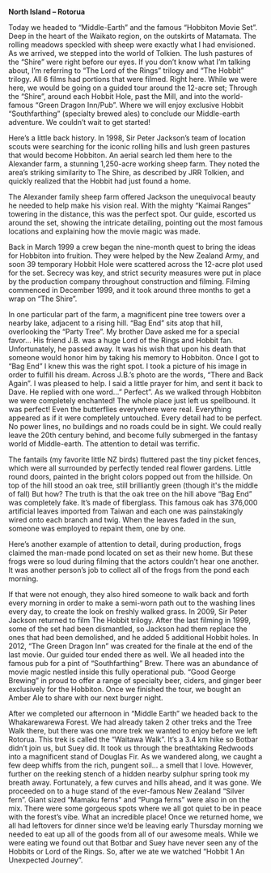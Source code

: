 **North Island – Rotorua**

Today we headed to “Middle-Earth” and the famous “Hobbiton Movie Set”.
Deep in the heart of the Waikato region, on the outskirts of Matamata. The
rolling meadows speckled with sheep were exactly what I had envisioned. As
we arrived, we stepped into the world of Tolkien. The lush pastures of the “Shire”
were right before our eyes. If you don’t know what I’m talking about, I’m
referring to “The Lord of the Rings” trilogy and “The Hobbit” trilogy. All 6 films
had portions that were filmed. Right here. While we were here, we would be
going on a guided tour around the 12-acre set; Through the “Shire”, around
each Hobbit Hole, past the Mill, and into the world-famous “Green Dragon
Inn/Pub”. Where we will enjoy exclusive Hobbit “Southfarthing” (specialty
brewed ales) to conclude our Middle-earth adventure. We couldn’t wait to
get started!

Here’s a little back history. In 1998, Sir Peter Jackson’s team of location scouts
were searching for the iconic rolling hills and lush green pastures that would
become Hobbiton. An aerial search led them here to the Alexander farm, a
stunning 1,250-acre working sheep farm. They noted the area’s striking similarity
to The Shire, as described by JRR Tolkien, and quickly realized that the Hobbit
had just found a home.

The Alexander family sheep farm offered Jackson the unequivocal beauty he
needed to help make his vision real. With the mighty “Kaimai Ranges” towering
in the distance, this was the perfect spot. Our guide, escorted us around the
set, showing the intricate detailing, pointing out the most famous locations and
explaining how the movie magic was made.

Back in March 1999 a crew began the nine-month quest to bring the ideas for
Hobbiton into fruition. They were helped by the New Zealand Army, and soon
39 temporary Hobbit Hole were scattered across the 12-acre plot used for the
set. Secrecy was key, and strict security measures were put in place by the
production company throughout construction and filming. Filming
commenced in December 1999, and it took around three months to get a wrap
on “The Shire”.

In one particular part of the farm, a magnificent pine tree towers over a nearby
lake, adjacent to a rising hill. “Bag End” sits atop that hill, overlooking the “Party
Tree”. My brother Dave asked me for a special favor… His friend J.B. was a huge Lord
of the Rings and Hobbit fan. Unfortunately, he passed away. It was his wish
that upon his death that someone would honor him by taking his memory to
Hobbiton. Once I got to “Bag End” I knew this was the right spot. I took a
picture of his image in order to fulfill his dream. Across J.B.’s photo are the
words, “There and Back Again”. I was pleased to help. I said a little prayer for
him, and sent it back to Dave. He replied with one word…” Perfect”.
As we walked through Hobbiton we were completely enchanted! The whole
place just left us spellbound. It was perfect! Even the butterflies everywhere
were real. Everything appeared as if it were completely untouched.
Every detail had to be perfect. No power lines, no buildings and no roads could
be in sight. We could really leave the 20th century behind, and become fully
submerged in the fantasy world of Middle-earth. The attention to detail was
terrific.

The fantails (my favorite little NZ birds) fluttered past the tiny picket fences,
which were all surrounded by perfectly tended real flower gardens. Little round
doors, painted in the bright colors popped out from the hillside. On top of the
hill stood an oak tree, still brilliantly green (though it's the middle of fall) But how?
The truth is that the oak tree on the hill above “Bag End” was completely fake.
It’s made of fiberglass. This famous oak has 376,000 artificial leaves imported
from Taiwan and each one was painstakingly wired onto each branch and
twig. When the leaves faded in the sun, someone was employed to repaint
them, one by one.

Here’s another example of attention to detail, during production, frogs claimed
the man-made pond located on set as their new home. But these frogs were
so loud during filming that the actors couldn’t hear one another. It was another
person’s job to collect all of the frogs from the pond each morning.

If that were not enough, they also hired someone to walk back and forth every
morning in order to make a semi-worn path out to the washing lines every day,
to create the look on freshly walked grass.
In 2009, Sir Peter Jackson returned to film The Hobbit trilogy. After the last filming
in 1999, some of the set had been dismantled, so Jackson had them replace
the ones that had been demolished, and he added 5 additional Hobbit holes.
In 2012, “The Green Dragon Inn” was created for the finale at the end of the
last movie. Our guided tour ended there as well. We all headed into the famous
pub for a pint of “Southfarthing” Brew. There was an abundance of movie
magic nestled inside this fully operational pub. “Good George Brewing” in
proud to offer a range of specialty beer, ciders, and ginger beer exclusively for
the Hobbiton. Once we finished the tour, we bought an Amber Ale to share
with our next burger night.

After we completed our afternoon in “Middle Earth” we headed back to the
Whakarewarewa Forest. We had already taken 2 other treks and the Tree Walk
there, but there was one more trek we wanted to enjoy before we left Rotorua.
This trek is called the “Waitawa Walk”. It’s a 3.4 km hike so Botbar didn’t join us,
but Suey did. It took us through the breathtaking Redwoods into a magnificent
stand of Douglas Fir.
As we wandered along, we caught a few deep whiffs from the rich,
pungent soil… a smell that I love. However, further on the reeking stench
of a hidden nearby sulphur spring took my breath away. Fortunately, a
few curves and hills ahead, and it was gone.
We proceeded on to a huge stand of the ever-famous New Zealand “Silver
fern”. Giant sized “Mamaku ferns” and “Punga ferns” were also in on the mix.
There were some gorgeous spots where we all got quiet to be in peace
with the forest’s vibe. What an incredible place!
Once we returned home, we all had leftovers for dinner since we’d be
leaving early Thursday morning we needed to eat up all of the goods
from all of our awesome meals. While we were eating we found out that
Botbar and Suey have never seen any of the Hobbits or Lord of the Rings.
So, after we ate we watched “Hobbit 1 An Unexpected Journey”.